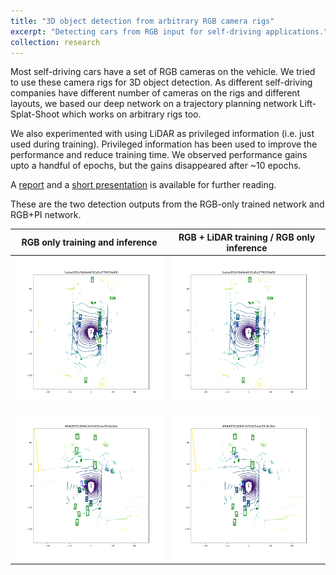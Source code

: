 ```yaml
---
title: "3D object detection from arbitrary RGB camera rigs"
excerpt: "Detecting cars from RGB input for self-driving applications."
collection: research
---
```


Most self-driving cars have a set of RGB cameras on the vehicle. 
We tried to use these camera rigs for 3D object detection. As different self-driving companies have different number of
cameras on the rigs and different layouts, we based our deep network on a trajectory planning network Lift-Splat-Shoot
which works on arbitrary rigs too.

We also experimented with using LiDAR as privileged information (i.e. just used during training). 
Privileged information has been used to improve the performance and reduce training time. We observed performance gains
upto a handful of epochs, but the gains disappeared after ~10 epochs.

A [report](/files/3d_detection/report.pdf) and a [short presentation](/files/3d_detection/presentation.pdf) is 
available for further reading.

These are the two detection outputs from the RGB-only trained network and RGB+PI network.

| RGB only training and inference | RGB + LiDAR training / RGB only inference|
| ------------------------------  | ------------------------------------ |
| ![1_rgb](/images/3d_detection/detection-1_rgbonly.png) | ![1_pi](/images/3d_detection/detection-1_rgbpi.png) |
| ![2_rgb](/images/3d_detection/detection-2_rgbonly.png) | ![2_pi](/images/3d_detection/detection-2_rgbpi.png) |


